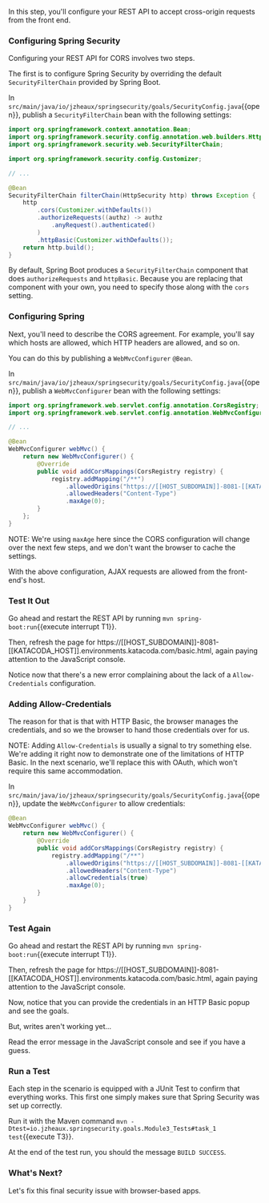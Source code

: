 In this step, you'll configure your REST API to accept cross-origin requests from the front end.

### Configuring Spring Security

Configuring your REST API for CORS involves two steps.

The first is to configure Spring Security by overriding the default `SecurityFilterChain` provided by Spring Boot.

In `src/main/java/io/jzheaux/springsecurity/goals/SecurityConfig.java`{{open}}, publish a `SecurityFilterChain` bean with the following settings:

```java
import org.springframework.context.annotation.Bean;
import org.springframework.security.config.annotation.web.builders.HttpSecurity;
import org.springframework.security.web.SecurityFilterChain;

import org.springframework.security.config.Customizer;

// ...

@Bean
SecurityFilterChain filterChain(HttpSecurity http) throws Exception {
    http
        .cors(Customizer.withDefaults())
        .authorizeRequests((authz) -> authz
            .anyRequest().authenticated()
        )
        .httpBasic(Customizer.withDefaults());
    return http.build();
}
```

By default, Spring Boot produces a `SecurityFilterChain` component that does `authorizeRequests` and `httpBasic`.
Because you are replacing that component with your own, you need to specify those along with the `cors` setting.

### Configuring Spring

Next, you'll need to describe the CORS agreement.
For example, you'll say which hosts are allowed, which HTTP headers are allowed, and so on.

You can do this by publishing a `WebMvcConfigurer` `@Bean`.

In `src/main/java/io/jzheaux/springsecurity/goals/SecurityConfig.java`{{open}}, publish a `WebMvcConfigurer` bean with the following settings:

```java
import org.springframework.web.servlet.config.annotation.CorsRegistry;
import org.springframework.web.servlet.config.annotation.WebMvcConfigurer;

// ...

@Bean
WebMvcConfigurer webMvc() {
    return new WebMvcConfigurer() {
        @Override
        public void addCorsMappings(CorsRegistry registry) {
            registry.addMapping("/**")
                .allowedOrigins("https://[[HOST_SUBDOMAIN]]-8081-[[KATACODA_HOST]].environments.katacoda.com")
                .allowedHeaders("Content-Type")
                .maxAge(0);
        }
    };
}
```

NOTE: We're using `maxAge` here since the CORS configuration will change over the next few steps, and we don't want the browser to cache the settings.

With the above configuration, AJAX requests are allowed from the front-end's host.

### Test It Out

Go ahead and restart the REST API by running `mvn spring-boot:run`{{execute interrupt T1}}.

Then, refresh the page for https://[[HOST_SUBDOMAIN]]-8081-[[KATACODA_HOST]].environments.katacoda.com/basic.html, again paying attention to the JavaScript console.

Notice now that there's a new error complaining about the lack of a `Allow-Credentials` configuration.

### Adding Allow-Credentials

The reason for that is that with HTTP Basic, the browser manages the credentials, and so we the browser to hand those credentials over for us.

NOTE: Adding `Allow-Credentials` is usually a signal to try something else.
We're adding it right now to demonstrate one of the limitations of HTTP Basic.
In the next scenario, we'll replace this with OAuth, which won't require this same accommodation.

In `src/main/java/io/jzheaux/springsecurity/goals/SecurityConfig.java`{{open}}, update the `WebMvcConfigurer` to allow credentials:

```java
@Bean
WebMvcConfigurer webMvc() {
    return new WebMvcConfigurer() {
        @Override
        public void addCorsMappings(CorsRegistry registry) {
            registry.addMapping("/**")
                .allowedOrigins("https://[[HOST_SUBDOMAIN]]-8081-[[KATACODA_HOST]].environments.katacoda.com")
                .allowedHeaders("Content-Type")
                .allowCredentials(true)
                .maxAge(0);
        }
    }
}
```

### Test Again

Go ahead and restart the REST API by running `mvn spring-boot:run`{{execute interrupt T1}}.

Then, refresh the page for https://[[HOST_SUBDOMAIN]]-8081-[[KATACODA_HOST]].environments.katacoda.com/basic.html, again paying attention to the JavaScript console.

Now, notice that you can provide the credentials in an HTTP Basic popup and see the goals.

But, writes aren't working yet...

Read the error message in the JavaScript console and see if you have a guess.

### Run a Test

Each step in the scenario is equipped with a JUnit Test to confirm that everything works.
This first one simply makes sure that Spring Security was set up correctly.

Run it with the Maven command `mvn -Dtest=io.jzheaux.springsecurity.goals.Module3_Tests#task_1 test`{{execute T3}}.

At the end of the test run, you should the message `BUILD SUCCESS`.

### What's Next?

Let's fix this final security issue with browser-based apps.
